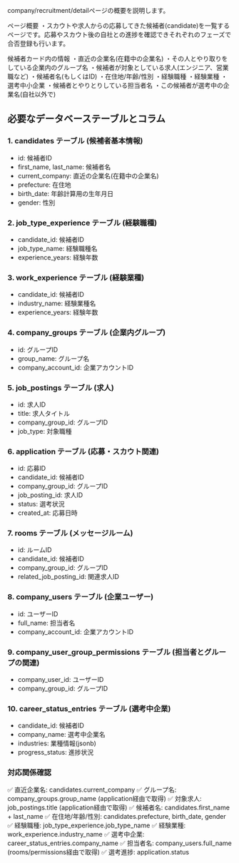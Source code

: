company/recruitment/detailページの概要を説明します。

ページ概要
・スカウトや求人からの応募してきた候補者(candidate)を一覧するページです。応募やスカウト後の自社との進捗を確認できそれぞれのフェーズで合否登録も行います。

候補者カード内の情報
・直近の企業名(在籍中の企業名)
・その人とやり取りをしている企業内のグループ名
・候補者が対象としている求人(エンジニア、営業職など)
・候補者名(もしくはID)
・在住地/年齢/性別
・経験職種
・経験業種
・選考中小企業
・候補者とやりとりしている担当者名
・この候補者が選考中の企業名(自社以外で)

## 必要なデータベーステーブルとコラム

### 1. candidates テーブル (候補者基本情報)
- id: 候補者ID
- first_name, last_name: 候補者名
- current_company: 直近の企業名(在籍中の企業名)
- prefecture: 在住地
- birth_date: 年齢計算用の生年月日
- gender: 性別

### 2. job_type_experience テーブル (経験職種)
- candidate_id: 候補者ID
- job_type_name: 経験職種名
- experience_years: 経験年数

### 3. work_experience テーブル (経験業種)
- candidate_id: 候補者ID
- industry_name: 経験業種名
- experience_years: 経験年数

### 4. company_groups テーブル (企業内グループ)
- id: グループID
- group_name: グループ名
- company_account_id: 企業アカウントID

### 5. job_postings テーブル (求人)
- id: 求人ID
- title: 求人タイトル
- company_group_id: グループID
- job_type: 対象職種

### 6. application テーブル (応募・スカウト関連)
- id: 応募ID
- candidate_id: 候補者ID
- company_group_id: グループID
- job_posting_id: 求人ID
- status: 選考状況
- created_at: 応募日時

### 7. rooms テーブル (メッセージルーム)
- id: ルームID
- candidate_id: 候補者ID
- company_group_id: グループID
- related_job_posting_id: 関連求人ID

### 8. company_users テーブル (企業ユーザー)
- id: ユーザーID
- full_name: 担当者名
- company_account_id: 企業アカウントID

### 9. company_user_group_permissions テーブル (担当者とグループの関連)
- company_user_id: ユーザーID
- company_group_id: グループID

### 10. career_status_entries テーブル (選考中企業)
- candidate_id: 候補者ID
- company_name: 選考中企業名
- industries: 業種情報(jsonb)
- progress_status: 進捗状況

### 対応関係確認
✅ 直近企業名: candidates.current_company
✅ グループ名: company_groups.group_name (application経由で取得)
✅ 対象求人: job_postings.title (application経由で取得)
✅ 候補者名: candidates.first_name + last_name
✅ 在住地/年齢/性別: candidates.prefecture, birth_date, gender
✅ 経験職種: job_type_experience.job_type_name
✅ 経験業種: work_experience.industry_name
✅ 選考中企業: career_status_entries.company_name
✅ 担当者名: company_users.full_name (rooms/permissions経由で取得)
✅ 選考進捗: application.status

